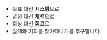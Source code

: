 - 목표 대신  **시스템**으로
- 열정 대신  **체력**으로
- 회상 대신  **회고**로
- 실패와 기회를 찾아다니기를 추구합니다.
<!--
**plan11plan/plan11plan** is a ✨ _special_ ✨ repository because its `README.md` (this file) appears on your GitHub profile.

Here are some ideas to get you started:

- 🔭 I’m currently working on ...
- 🌱 I’m currently learning ...
- 👯 I’m looking to collaborate on ...
- 🤔 I’m looking for help with ...
- 💬 Ask me about ...
- 📫 How to reach me: ...
- 😄 Pronouns: ...
- ⚡ Fun fact: ...
-->
